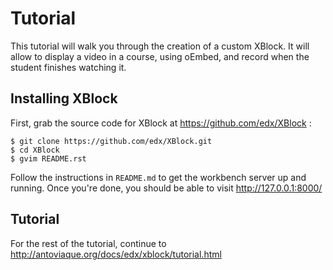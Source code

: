 Tutorial
========

This tutorial will walk you through the creation of a custom XBlock. It will allow to display a video in a course, using oEmbed, and record when the student finishes watching it.

Installing XBlock
-----------------

First, grab the source code for XBlock at https://github.com/edx/XBlock :

    $ git clone https://github.com/edx/XBlock.git
    $ cd XBlock
    $ gvim README.rst

Follow the instructions in `README.md` to get the workbench server up and running. Once you're done, you should be able to visit http://127.0.0.1:8000/

Tutorial
--------

For the rest of the tutorial, continue to http://antoviaque.org/docs/edx/xblock/tutorial.html

